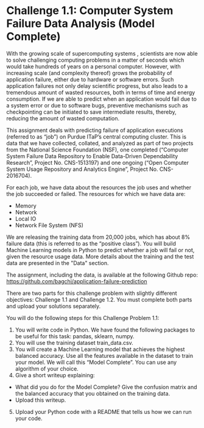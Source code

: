 # Challenge 1.1: Computer System Failure Data Analysis (Model Complete)
With the growing scale of supercomputing systems , scientists are now able to solve challenging computing problems in a matter of seconds which would take hundreds of years on a personal computer. However, with increasing scale (and complexity thereof) grows the probability of application failure, either due to hardware or software errors. Such application failures not only delay scientific progress, but also leads to a tremendous amount of wasted resources, both in terms of time and energy consumption. If we are able to predict when an application would fail due to a system error or due to software bugs, preventive mechanisms such as checkpointing can be initiated to save intermediate results, thereby, reducing the amount of wasted computation.

This assignment deals with predicting failure of application executions (referred to as “job”) on Purdue ITaP’s central computing cluster. This is data that we have collected, collated, and analyzed as part of two projects from the National Science Foundation (NSF), one completed (“Computer System Failure Data Repository to Enable Data-Driven Dependability Research”, Project No. CNS-1513197) and one ongoing (“Open Computer System Usage Repository and Analytics Engine”, Project No. CNS-2016704).

For each job, we have data about the resources the job uses and whether the job succeeded or failed. The resources for which we have data are:

* Memory
* Network
* Local IO
* Network File System (NFS)

We are releasing the training data from 20,000 jobs, which has about 8% failure data (this is referred to as the “positive class”). You will build Machine Learning models in Python to predict whether a job will fail or not, given the resource usage data. More details about the training and the test data are presented in the "Data" section.

The assignment, including the data, is available at the following Github repo:
https://github.com/bagchi/application-failure-prediction

There are two parts for this challenge problem with slightly different objectives:
Challenge 1.1 and Challenge 1.2. You must complete both parts and upload your solutions separately.

You will do the following steps for this Challenge Problem 1.1:

1. You will write code in Python. We have found the following packages to be useful for this task: pandas, sklearn, numpy.
2. You will use the training dataset train_data.csv.
3. You will create a Machine Learning model that achieves the highest balanced accuracy. Use all the features available in the dataset to train your model. We will call this “Model Complete”. You can use any algorithm of your choice.
4. Give a short writeup explaining:
  * What did you do for the Model Complete? Give the confusion matrix and the balanced accuracy that you obtained on the training data.
  * Upload this writeup.
5. Upload your Python code with a README that tells us how we can run your code.
